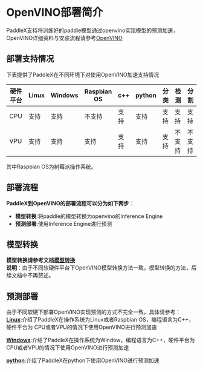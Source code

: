 # OpenVINO部署简介
PaddleX支持将训练好的paddle模型通过openvino实现模型的预测加速，OpenVINO详细资料与安装流程请参考[OpenVINO](https://docs.openvinotoolkit.org/latest/index.html)

## 部署支持情况
下表提供了PaddleX在不同环境下对使用OpenVINO加速支持情况  

|硬件平台|Linux|Windows|Raspbian OS|c++|python |分类|检测|分割|  
| ----|  ---- | ---- | ----|  ---- | ---- |---- | ---- |---- |
|CPU|支持|支持|不支持|支持|支持|支持|支持|支持|
|VPU|支持|支持|支持|支持|支持|支持|不支持|不支持|  
其中Raspbian OS为树莓派操作系统。

## 部署流程
**PaddleX到OpenVINO的部署流程可以分为如下两步**： 

  * **模型转换**:将paddle的模型转换为openvino的Inference Engine
  * **预测部署**:使用Inference Engine进行预测

## 模型转换 
**模型转换请参考文档[模型转换](./export_openvino_model.md)**  
**说明**：由于不同软硬件平台下OpenVINO模型转换方法一致，模型转换的方法，后续文档中不再赘述。

## 预测部署
由于不同软硬下部署OpenVINO实现预测的方式不完全一致，具体请参考：  
**[Linux](./linux.md)**:介绍了PaddleX在操作系统为Linux或者Raspbian OS，编程语言为C++，硬件平台为
CPU或者VPU的情况下使用OpenVINO进行预测加速  

**[Windows](./windows.md)**:介绍了PaddleX在操作系统为Window，编程语言为C++，硬件平台为CPU或者VPU的情况下使用OpenVINO进行预测加速  

**[python](./windows.md)**:介绍了PaddleX在python下使用OpenVINO进行预测加速